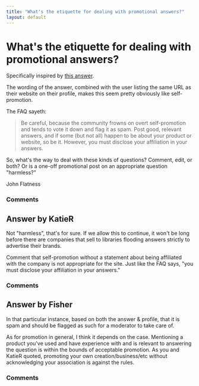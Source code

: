 ```yaml
---
title: "What's the etiquette for dealing with promotional answers?"
layout: default
---
```

What's the etiquette for dealing with promotional answers?
=====================
Specifically inspired by [this
answer](http://libraries.stackexchange.com/questions/264/how-to-keep-high-security-standards-while-allowing-self-checkout/447#447).

The wording of the answer, combined with the user listing the same URL
as their website on their profile, makes this seem pretty obviously like
self-promotion.

The FAQ sayeth:

> Be careful, because the community frowns on overt self-promotion and
> tends to vote it down and flag it as spam. Post good, relevant
> answers, and if some (but not all) happen to be about your product or
> website, so be it. However, you must disclose your affiliation in your
> answers.

So, what's the way to deal with these kinds of questions? Comment, edit,
or both? Or is a one-off promotional post on an appropriate question
"harmless?"

John Flatness

### Comments ###


Answer by KatieR
----------------
Not "harmless", that's for sure. If we allow this to continue, it won't
be long before there are companies that sell to libraries flooding
answers strictly to advertise their brands.

Comment that self-promotion without a statement about being affiliated
with the company is not appropriate for the site. Just like the FAQ
says, "you must disclose your affiliation in your answers."

### Comments ###

Answer by Fisher
----------------
In that particular instance, based on both the answer & profile, that it
is spam and should be flagged as such for a moderator to take care of.

As for promotion in general, I think it depends on the case. Mentioning
a product you've used and have experience with and is relevant to
answering the question is within the bounds of acceptable promotion. As
you and KatieR quoted, promoting your own creation/business/etc without
acknowledging your association is against the rules.

### Comments ###

